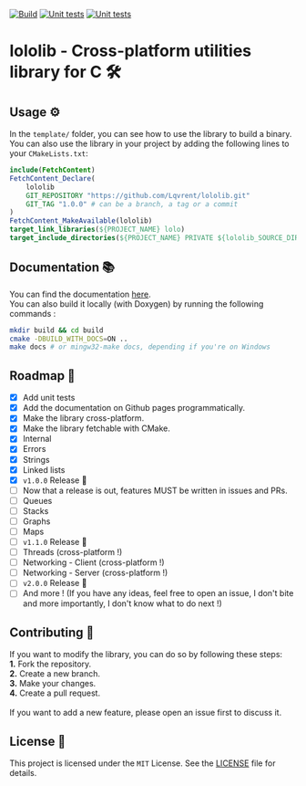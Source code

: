 [![Build](https://github.com/Lqvrent/lololib/actions/workflows/build.yml/badge.svg?branch=main)](https://github.com/Lqvrent/lololib/actions/workflows/build.yml) [![Unit tests](https://github.com/Lqvrent/lololib/actions/workflows/unit_tests.yml/badge.svg?branch=main)](https://github.com/Lqvrent/lololib/actions/workflows/unit_tests.yml) [![Unit tests](https://img.shields.io/badge/Code%20Coverage-100%25-success?style=flat)](https://github.com/Lqvrent/lololib/actions/workflows/unit_tests.yml)
# lololib - Cross-platform utilities library for C 🛠
## Usage ⚙️
In the `template/` folder, you can see how to use the library to build a binary.<br />
You can also use the library in your project by adding the following lines to your `CMakeLists.txt`:
```cmake
include(FetchContent)
FetchContent_Declare(
    lololib
    GIT_REPOSITORY "https://github.com/Lqvrent/lololib.git"
    GIT_TAG "1.0.0" # can be a branch, a tag or a commit
)
FetchContent_MakeAvailable(lololib)
target_link_libraries(${PROJECT_NAME} lolo)
target_include_directories(${PROJECT_NAME} PRIVATE ${lololib_SOURCE_DIR}/includes)
```
## Documentation 📚
You can find the documentation [here](https://lqvrent.github.io/lololib/). <br />
You can also build it locally (with Doxygen) by running the following commands :
```bash
mkdir build && cd build
cmake -DBUILD_WITH_DOCS=ON ..
make docs # or mingw32-make docs, depending if you're on Windows
```
## Roadmap 🎯
- [x] Add unit tests
- [x] Add the documentation on Github pages programmatically.
- [x] Make the library cross-platform.
- [x] Make the library fetchable with CMake.
- [x] Internal
- [x] Errors
- [x] Strings
- [x] Linked lists
- [x] `v1.0.0` Release 🚀
- [ ] Now that a release is out, features MUST be written in issues and PRs.
- [ ] Queues
- [ ] Stacks
- [ ] Graphs
- [ ] Maps
- [ ] `v1.1.0` Release 🚀
- [ ] Threads (cross-platform !)
- [ ] Networking - Client (cross-platform !)
- [ ] Networking - Server (cross-platform !)
- [ ] `v2.0.0` Release 🚀
- [ ] And more ! (If you have any ideas, feel free to open an issue, I don't bite and more importantly, I don't know what to do next !)
## Contributing 🤝
If you want to modify the library, you can do so by following these steps:<br />
**1.** Fork the repository.<br />
**2.** Create a new branch.<br />
**3.** Make your changes.<br />
**4.** Create a pull request.<br /><br />
If you want to add a new feature, please open an issue first to discuss it.

## License 📜
This project is licensed under the `MIT` License. See the [LICENSE](/LICENSE) file for details.
